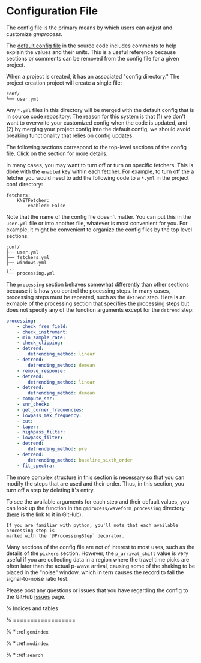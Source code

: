 # Configuration File

The config file is the primary means by which users can adjust and customize
*gmprocess*. 

The [default config file]((https://github.com/usgs/groundmotion-processing/blob/main/src/gmprocess/data/config_production.yml)) in the source code includes comments to help explain the values
and their units.
This is a useful reference because sections or comments can be removed from the
config file for a given project. 

When a project is created, it has an associated "config directory." The project
creation project will create a single file: 

```
conf/
└── user.yml
```

Any `*.yml` files in this directory will be merged with the default config that is in 
source code repository. The reason for this system is that (1) we don't want to
overwrite your customized config when the code is updated, and (2) by merging your 
project config into the default config, we should avoid breaking functionality that
relies on config updates.

The following sections correspond to the top-level sections of the config file.
Click on the section for more details. 

In many cases, you may want to turn off or turn on specific fetchers. This is done
with the `enabled` key within each fetcher. For example, to turn off the a fetcher 
you would need to add the following code to a `*.yml` in the project conf directory:

```
fetchers:
    KNETFetcher:
        enabled: False
```

Note that the name of the config file doesn't matter. You can put this in the `user.yml` 
file or into another file, whatever is most convenient for you. For example, it might
be convenient to organize the config files by the top level sections:

```
conf/
├── user.yml
├── fetchers.yml
├── windows.yml
...
└── processing.yml
```

The `processing` section behaves somewhat differently than other sections because it is
how you control the pocessing steps. In many cases, processing steps must be repeated,
such as the `detrend` step. Here is an exmaple of the processing section that specifies
the processing steps but does not specify any of the function arguments except for the
`detrend` step:

```yaml
processing:
    - check_free_field:
    - check_instrument:
    - min_sample_rate:
    - check_clipping:
    - detrend:
        detrending_method: linear
    - detrend:
        detrending_method: demean
    - remove_response:
    - detrend:
        detrending_method: linear
    - detrend:
        detrending_method: demean
    - compute_snr:
    - snr_check:
    - get_corner_frequencies:
    - lowpass_max_frequency:
    - cut:
    - taper:
    - highpass_filter:
    - lowpass_filter:
    - detrend:
        detrending_method: pre
    - detrend:
        detrending_method: baseline_sixth_order
    - fit_spectra:
```

The more complex structure in this section is necessary so that you can modify the
steps that are used and their order. Thus, in this section, you turn off a step by
deleting it's entry.

To see the available arguments for each step and their default values, you can look
up the function in the `gmprocess/waveform_processing` directory 
([here](https://github.com/usgs/groundmotion-processing/tree/main/gmprocess/waveform_processing)
is the link to it in GitHub). 

```{Hint}
If you are familiar with python, you'll note that each available processing step is
marked with the `@ProcessingStep` decorator. 
```

Many sections of the config file are not of interest to most uses, such as the details
of the `pickers` section. However, the `p_arrival_shift` value is very useful if you
are collecting data in a region where the travel time picks are often later than the
actual p-wave arrival, causing some of the shaking to be placed in the "noise" window,
which in tern causes the record to fail the signal-to-noise ratio test.

Please post any questions or issues that you have regarding the config to the GitHub
[issues](https://github.com/usgs/groundmotion-processing/issues) page. 

% Indices and tables

% ==================

% * :ref:`genindex`

% * :ref:`modindex`

% * :ref:`search`
